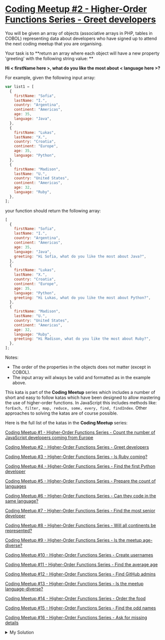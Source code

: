 # [Coding Meetup #2 - Higher-Order Functions Series - Greet developers](https://www.codewars.com/kata/58279e13c983ca4a2a00002a)

You will be given an array of objects (associative arrays in PHP, tables in COBOL) representing data about developers
who have signed up to attend the next coding meetup that you are organising.

Your task is to **return an array where each object will have a new property 'greeting' with the following string value:
**

**Hi < firstName here >, what do you like the most about < language here >?**

For example, given the following input array:

```js
var list1 = [
  {
    firstName: "Sofia",
    lastName: "I.",
    country: "Argentina",
    continent: "Americas",
    age: 35,
    language: "Java",
  },
  {
    firstName: "Lukas",
    lastName: "X.",
    country: "Croatia",
    continent: "Europe",
    age: 35,
    language: "Python",
  },
  {
    firstName: "Madison",
    lastName: "U.",
    country: "United States",
    continent: "Americas",
    age: 32,
    language: "Ruby",
  },
];
```

your function should return the following array:

```js
[
  {
    firstName: "Sofia",
    lastName: "I.",
    country: "Argentina",
    continent: "Americas",
    age: 35,
    language: "Java",
    greeting: "Hi Sofia, what do you like the most about Java?",
  },
  {
    firstName: "Lukas",
    lastName: "X.",
    country: "Croatia",
    continent: "Europe",
    age: 35,
    language: "Python",
    greeting: "Hi Lukas, what do you like the most about Python?",
  },
  {
    firstName: "Madison",
    lastName: "U.",
    country: "United States",
    continent: "Americas",
    age: 32,
    language: "Ruby",
    greeting: "Hi Madison, what do you like the most about Ruby?",
  },
];
```

Notes:

- The order of the properties in the objects does not matter (except in COBOL).
- The input array will always be valid and formatted as in the example above.

This kata is part of the **Coding Meetup** series which includes a number of short and easy to follow katas which have
been designed to allow mastering the use of higher-order functions. In JavaScript this includes methods like:
`forEach, filter, map, reduce, some, every, find, findIndex`. Other approaches to solving the katas are of course
possible.

Here is the full list of the katas in the **Coding Meetup** series:

[Coding Meetup #1 - Higher-Order Functions Series - Count the number of JavaScript developers coming from Europe](http://www.codewars.com/kata/coding-meetup-number-1-higher-order-functions-series-count-the-number-of-javascript-developers-coming-from-europe)

[Coding Meetup #2 - Higher-Order Functions Series - Greet developers](https://www.codewars.com/kata/coding-meetup-number-2-higher-order-functions-series-greet-developers)

[Coding Meetup #3 - Higher-Order Functions Series - Is Ruby coming?](https://www.codewars.com/kata/coding-meetup-number-3-higher-order-functions-series-is-ruby-coming)

[Coding Meetup #4 - Higher-Order Functions Series - Find the first Python developer](https://www.codewars.com/kata/coding-meetup-number-4-higher-order-functions-series-find-the-first-python-developer)

[Coding Meetup #5 - Higher-Order Functions Series - Prepare the count of languages](https://www.codewars.com/kata/coding-meetup-number-5-higher-order-functions-series-prepare-the-count-of-languages)

[Coding Meetup #6 - Higher-Order Functions Series - Can they code in the same language?](https://www.codewars.com/kata/coding-meetup-number-6-higher-order-functions-series-can-they-code-in-the-same-language)

[Coding Meetup #7 - Higher-Order Functions Series - Find the most senior developer](http://www.codewars.com/kata/coding-meetup-number-7-higher-order-functions-series-find-the-most-senior-developer)

[Coding Meetup #8 - Higher-Order Functions Series - Will all continents be represented?](https://www.codewars.com/kata/coding-meetup-number-8-higher-order-functions-series-will-all-continents-be-represented)

[Coding Meetup #9 - Higher-Order Functions Series - Is the meetup age-diverse?](https://www.codewars.com/kata/coding-meetup-number-9-higher-order-functions-series-is-the-meetup-age-diverse)

[Coding Meetup #10 - Higher-Order Functions Series - Create usernames](https://www.codewars.com/kata/coding-meetup-number-10-higher-order-functions-series-create-usernames)

[Coding Meetup #11 - Higher-Order Functions Series - Find the average age](https://www.codewars.com/kata/coding-meetup-number-11-higher-order-functions-series-find-the-average-age)

[Coding Meetup #12 - Higher-Order Functions Series - Find GitHub admins](https://www.codewars.com/kata/coding-meetup-number-12-higher-order-functions-series-find-github-admins)

[Coding Meetup #13 - Higher-Order Functions Series - Is the meetup language-diverse?](https://www.codewars.com/kata/coding-meetup-number-13-higher-order-functions-series-is-the-meetup-language-diverse)

[Coding Meetup #14 - Higher-Order Functions Series - Order the food](https://www.codewars.com/kata/coding-meetup-number-14-higher-order-functions-series-order-the-food)

[Coding Meetup #15 - Higher-Order Functions Series - Find the odd names](https://www.codewars.com/kata/coding-meetup-number-15-higher-order-functions-series-find-the-odd-names)

[Coding Meetup #16 - Higher-Order Functions Series - Ask for missing details](https://www.codewars.com/kata/coding-meetup-number-16-higher-order-functions-series-ask-for-missing-details)

<details><summary>My Solution</summary>

```js
function greetDevelopers(list) {
  return list.map((dev) => ({
    ...dev,
    greeting: `Hi ${dev.firstName}, what do you like the most about ${dev.language}?`,
  }));
}
```

</details>
